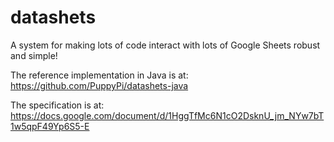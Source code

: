 # datashets
A system for making lots of code interact with lots of Google Sheets robust and simple!

The reference implementation in Java is at:<br>
https://github.com/PuppyPi/datashets-java

The specification is at:<br>
https://docs.google.com/document/d/1HggTfMc6N1cO2DsknU_jm_NYw7bT1w5qpF49Yp6S5-E
